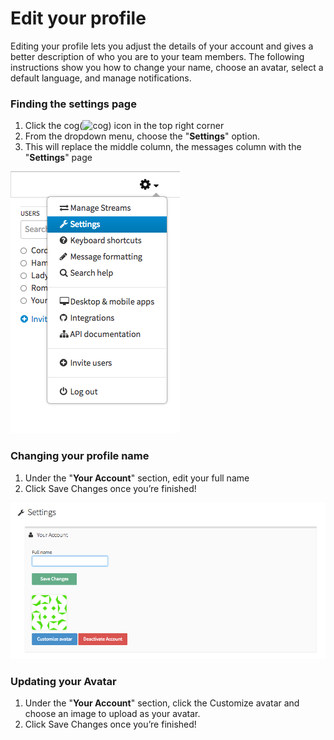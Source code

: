 # Edit your profile
Editing your profile lets you adjust the details of your account and gives a better description of who you are to your team members. The following instructions show you how to change your name, choose an avatar, select a default language, and manage notifications.

### Finding the settings page
1. Click the cog(![cog](/static/images/help/cog.png)) icon in the top right corner
2. From the dropdown menu, choose the "**Settings**" option. 
3. This will replace the middle column, the messages column with the "**Settings**" page

![settings](/static/images/help/cog_dropdown_settings.png)


### Changing your profile name 
1. Under the "**Your Account**" section, edit your full name
2. Click Save Changes once you’re finished!

![your_account](/static/images/help/your_account_section.png)

### Updating your Avatar
1. Under the "**Your Account**" section, click the Customize avatar and choose an image to upload as your avatar.
2. Click Save Changes once you’re finished!
